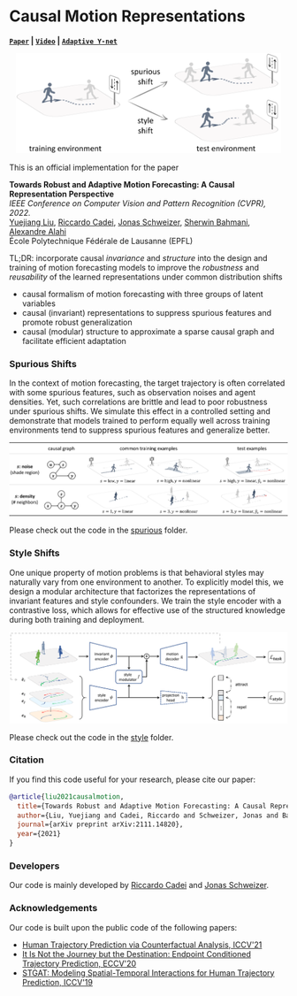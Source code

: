 # Causal Motion Representations

**[`Paper`](https://arxiv.org/abs/2111.14820) | [`Video`](https://youtu.be/mqx988tyhfc) | [`Adaptive Y-net`](https://github.com/sherwinbahmani/ynet_adaptive)**

<p align="center">
  <img src="docs/shift.png" width="480">
</p>

This is an official implementation for the paper

**Towards Robust and Adaptive Motion Forecasting: A Causal Representation Perspective**
<br>
*IEEE Conference on Computer Vision and Pattern Recognition (CVPR), 2022.*
<br>
<a href="https://sites.google.com/view/yuejiangliu">Yuejiang Liu</a>,
<a href="https://www.riccardocadei.com">Riccardo Cadei</a>,
<a href="https://people.epfl.ch/jonas.schweizer/?lang=en">Jonas Schweizer</a>,
<a href="https://www.linkedin.com/in/sherwin-bahmani-a2b5691a9">Sherwin Bahmani</a>,
<a href="https://people.epfl.ch/alexandre.alahi/?lang=en/">Alexandre Alahi</a>
<br>
École Polytechnique Fédérale de Lausanne (EPFL)

TL;DR: incorporate causal *invariance* and *structure* into the design and training of motion forecasting models to improve the *robustness* and *reusability* of the learned representations under common distribution shifts
* causal formalism of motion forecasting with three groups of latent variables
* causal (invariant) representations to suppress spurious features and promote robust generalization
* causal (modular) structure to approximate a sparse causal graph and facilitate efficient adaptation

### Spurious Shifts

In the context of motion forecasting, the target trajectory is often correlated with some spurious features, such as observation noises and agent densities. Yet, such correlations are brittle and lead to poor robustness under spurious shifts. We simulate this effect in a controlled setting and demonstrate that models trained to perform equally well across training environments tend to suppress spurious features and generalize better.

<p align="center">
  <img src="docs/spurious.png" width="800">
</p>

Please check out the code in the [spurious](spurious) folder.

### Style Shifts

One unique property of motion problems is that behavioral styles may naturally vary from one environment to another. To explicitly model this, we design a modular architecture that factorizes the representations of invariant features and style confounders. We train the style encoder with a contrastive loss, which allows for effective use of the structured knowledge during both training and deployment.

<p align="center">
  <img src="docs/overview.png" width="800">
</p>

Please check out the code in the [style](style) folder.

### Citation

If you find this code useful for your research, please cite our paper:

```bibtex
@article{liu2021causalmotion,
  title={Towards Robust and Adaptive Motion Forecasting: A Causal Representation Perspective},
  author={Liu, Yuejiang and Cadei, Riccardo and Schweizer, Jonas and Bahmani, Sherwin and Alahi, Alexandre},
  journal={arXiv preprint arXiv:2111.14820},
  year={2021}
}
```

### Developers

Our code is mainly developed by [Riccardo Cadei](https://www.riccardocadei.com) and [Jonas Schweizer](https://people.epfl.ch/jonas.schweizer/?lang=en).

### Acknowledgements

Our code is built upon the public code of the following papers:
* [Human Trajectory Prediction via Counterfactual Analysis, ICCV'21](https://github.com/CHENGY12/CausalHTP)
* [It Is Not the Journey but the Destination: Endpoint Conditioned Trajectory Prediction, ECCV'20](https://github.com/HarshayuGirase/Human-Path-Prediction)
* [STGAT: Modeling Spatial-Temporal Interactions for Human Trajectory Prediction, ICCV'19](https://github.com/huang-xx/STGAT)
